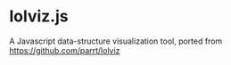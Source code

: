 # lolviz.js
A Javascript data-structure visualization tool, ported from https://github.com/parrt/lolviz
